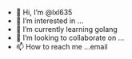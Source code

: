 - 👋 Hi, I’m @lxl635
- 👀 I’m interested in ...
- 🌱 I’m currently learning golang
- 💞️ I’m looking to collaborate on ...
- 📫 How to reach me ...email

<!---
lxl635/lxl635 is a ✨ special ✨ repository because its `README.md` (this file) appears on your GitHub profile.
You can click the Preview link to take a look at your changes.
--->
